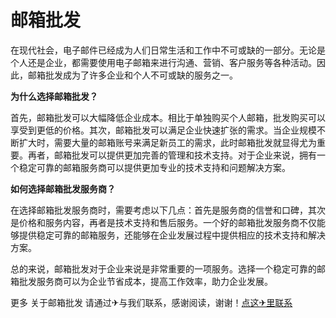 # 邮箱批发

在现代社会，电子邮件已经成为人们日常生活和工作中不可或缺的一部分。无论是个人还是企业，都需要使用电子邮箱来进行沟通、营销、客户服务等各种活动。因此，邮箱批发成为了许多企业和个人不可或缺的服务之一。

**为什么选择邮箱批发？**

首先，邮箱批发可以大幅降低企业成本。相比于单独购买个人邮箱，批发购买可以享受到更低的价格。其次，邮箱批发可以满足企业快速扩张的需求。当企业规模不断扩大时，需要大量的邮箱账号来满足新员工的需求，此时邮箱批发就显得尤为重要。再者，邮箱批发可以提供更加完善的管理和技术支持。对于企业来说，拥有一个稳定可靠的邮箱服务商可以提供更加专业的技术支持和问题解决方案。

**如何选择邮箱批发服务商？**

在选择邮箱批发服务商时，需要考虑以下几点：首先是服务商的信誉和口碑，其次是价格和服务内容，再者是技术支持和售后服务。一个好的邮箱批发服务商不仅能够提供稳定可靠的邮箱服务，还能够在企业发展过程中提供相应的技术支持和解决方案。

总的来说，邮箱批发对于企业来说是非常重要的一项服务。选择一个稳定可靠的邮箱批发服务商可以为企业节省成本，提高工作效率，助力企业发展。

更多 关于邮箱批发 请通过✈与我们联系，感谢阅读，谢谢！[点这✈里联系](https://sms.k02.cc)